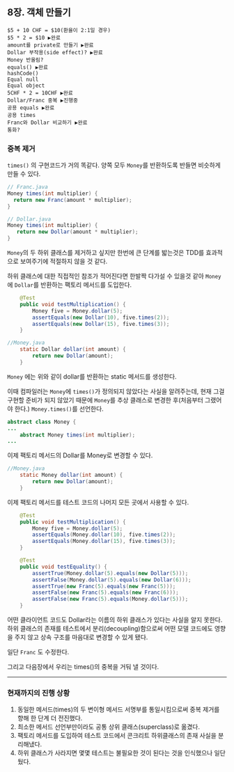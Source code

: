 ## 8장. 객체 만들기

```
$5 + 10 CHF = $10(환율이 2:1일 경우)
$5 * 2 = $10 ▶완료
amount를 private로 만들기 ▶완료
Dollar 부작용(side effect)? ▶완료
Money 반올림?
equals() ▶완료
hashCode()
Equal null
Equal object
5CHF * 2 = 10CHF ▶완료
Dollar/Franc 중복 ▶진행중
공용 equals ▶완료
공용 times
Franc와 Dollar 비교하기 ▶완료
통화?
```

### 중복 제거

`times()` 의 구현코드가 거의 똑같다. 양쪽 모두 `Money`를 반환하도록 반들면 비슷하게 만들 수 있다.

```java
// Franc.java
Money times(int multiplier) {
  return new Franc(amount * multiplier);
}

// Dollar.java
Money times(int multiplier) {
   return new Dollar(amount * multiplier);
}
```

`Money`의 두 하위 클래스를 제거하고 싶지만 한번에 큰 단계를 밟는것은 TDD를 효과적으로 보여주기에 적절하지 않을 것 같다.

하위 클래스에 대한 직접적인 참조가 적어진다면 한발짝 다가설 수 있을것 같아 `Money`에 `Dollar`를 반환하는 팩토리 메서드를 도입한다.

```java
    @Test
    public void testMultiplication() {
        Money five = Money.dollar(5);
        assertEquals(new Dollar(10), five.times(2));
        assertEquals(new Dollar(15), five.times(3));
    }
```

```java
//Money.java
    static Dollar dollar(int amount) {
        return new Dollar(amount);
    }
```

`Money` 에는 위와 같이 dollar를 반환하는 static 메서드를 생성한다.

이때 컴파일러는 `Money`에 `times()`가 정의되지 않았다는 사실을 알려주는데, 현재 그걸 구현할 준비가 되지 않았기 때문에 `Money`를 추상 클래스로 변경한 후(처음부터 그랬어야 한다.) `Money.times()`를 선언한다.

```java
abstract class Money {
...
    abstract Money times(int multiplier);
...
```

이제 팩토리 메서드의 Dollar를 Money로 변경할 수 있다.

```java
//Money.java
    static Money dollar(int amount) {
        return new Dollar(amount);
    }
```

이제 팩토리 메서드를 테스트 코드의 나머지 모든 곳에서 사용할 수 있다.

```java
    @Test
    public void testMultiplication() {
        Money five = Money.dollar(5);
        assertEquals(Money.dollar(10), five.times(2));
        assertEquals(Money.dollar(15), five.times(3));
    }

    @Test
    public void testEquality() {
        assertTrue(Money.dollar(5).equals(new Dollar(5)));
        assertFalse(Money.dollar(5).equals(new Dollar(6)));
        assertTrue(new Franc(5).equals(new Franc(5)));
        assertFalse(new Franc(5).equals(new Franc(6)));
        assertFalse(new Franc(5).equals(Money.dollar(5)));
    }
```

어떤 클라이언트 코드도 Dollar라는 이름의 하위 클래스가 있다는 사실을 알지 못한다. 하위 클래스의 존재를 테스트에서 분리(decoupling)함으로써 어떤 모델 코드에도 영향을 주지 않고 상속 구조를 마음대로 변경할 수 있게 됐다.

일단 `Franc` 도 수정한다.

그리고 다음장에서 우리는 times()의 중복을 거둬 낼 것이다.

---

### 현재까지의 진행 상황

1. 동일한 메서드(times)의 두 변이형 메서드 서명부를 통일시킴으로써 중복 제거를 향해 한 단계 더 전진했다.
2. 최소한 메서드 선언부만이라도 공통 상위 클래스(superclass)로 옮겼다.
3. 팩토리 메서드를 도입하여 테스트 코드에서 콘크리트 하위클래스의 존재 사실을 분리해냈다.
4. 하위 클래스가 사라지면 몇몇 테스트는 불필요한 것이 된다는 것을 인식했으나 일단 뒀다.
